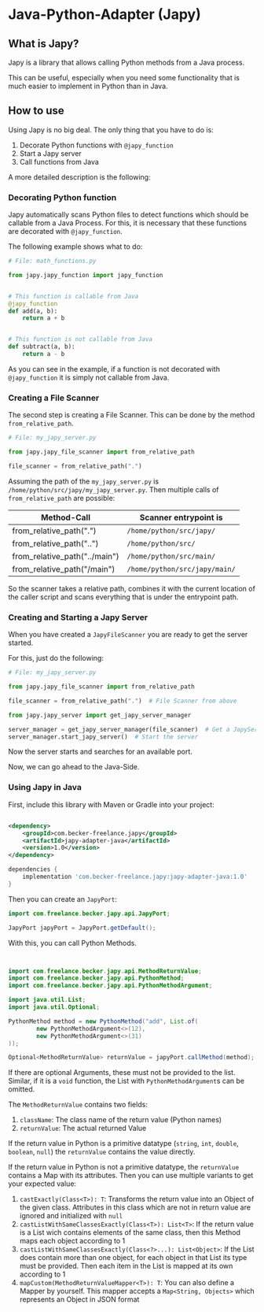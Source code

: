 # Java-Python-Adapter (Japy)

## What is Japy?

Japy is a library that allows calling Python methods from a Java process.

This can be useful, especially when you need some functionality that is much easier to implement in Python than in Java.

## How to use

Using Japy is no big deal. The only thing that you have to do is:

1. Decorate Python functions with `@japy_function`
2. Start a Japy server
3. Call functions from Java

A more detailed description is the following:

### Decorating Python function

Japy automatically scans Python files to detect functions which should be callable from a Java Process. For this, it is
necessary that these functions are decorated with `@japy_function`.

The following example shows what to do:

````python
# File: math_functions.py

from japy.japy_function import japy_function


# This function is callable from Java
@japy_function
def add(a, b):
    return a + b


# This function is not callable from Java
def subtract(a, b):
    return a - b
````

As you can see in the example, if a function is not decorated with `@japy_function` it is simply not callable from Java.

### Creating a File Scanner

The second step is creating a File Scanner. This can be done by the method `from_relative_path`.

````python
# File: my_japy_server.py

from japy.japy_file_scanner import from_relative_path

file_scanner = from_relative_path(".")
````

Assuming the path of the `my_japy_server.py` is `/home/python/src/japy/my_japy_server.py`. Then multiple calls
of `from_relative_path` are possible:

| Method-Call                   | Scanner entrypoint is         |
|-------------------------------|-------------------------------|
| from_relative_path(".")       | `/home/python/src/japy/`      |
| from_relative_path("..")      | `/home/python/src/`           |
| from_relative_path("../main") | `/home/python/src/main/`      |
| from_relative_path("/main")   | `/home/python/src/japy/main/` |

So the scanner takes a relative path, combines it with the current location of the caller script and scans everything
that is under the entrypoint path.

### Creating and Starting a Japy Server

When you have created a `JapyFileScanner` you are ready to get the server started.

For this, just do the following:

````python
# File: my_japy_server.py

from japy.japy_file_scanner import from_relative_path

file_scanner = from_relative_path(".")  # File Scanner from above

from japy.japy_server import get_japy_server_manager

server_manager = get_japy_server_manager(file_scanner)  # Get a JapyServerManager
server_manager.start_japy_server()  # Start the server
````

Now the server starts and searches for an available port.

Now, we can go ahead to the Java-Side.

### Using Japy in Java

First, include this library with Maven or Gradle into your project:

````xml

<dependency>
    <groupId>com.becker-freelance.japy</groupId>
    <artifactId>japy-adapter-java</artifactId>
    <version>1.0</version>
</dependency>
````

````groovy
dependencies {
    implementation 'com.becker-freelance.japy:japy-adapter-java:1.0'
}
````

Then you can create an `JapyPort`:

````java
import com.freelance.becker.japy.api.JapyPort;

JapyPort japyPort = JapyPort.getDefault();
````

With this, you can call Python Methods.

````java


import com.freelance.becker.japy.api.MethodReturnValue;
import com.freelance.becker.japy.api.PythonMethod;
import com.freelance.becker.japy.api.PythonMethodArgument;

import java.util.List;
import java.util.Optional;

PythonMethod method = new PythonMethod("add", List.of(
        new PythonMethodArgument<>(12),
        new PythonMethodArgument<>(31)
));

Optional<MethodReturnValue> returnValue = japyPort.callMethod(method);
````

If there are optional Arguments, these must not be provided to the list. Similar, if it is a `void` function, the List
with `PythonMethodArgument`s can be omitted.

The `MethodReturnValue` contains two fields:

1. `className`: The class name of the return value (Python names)
2. `returnValue`: The actual returned Value

If the return value in Python is a primitive datatype (`string`, `int`, `double`, `boolean`, `null`) the `returnValue`
contains the value directly.

If the return value in Python is not a primitive datatype, the `returnValue` contains a Map with its attributes. Then
you can use multiple variants to get your expected value:

1. `castExactly(Class<T>): T`: Transforms the return value into an Object of the given class. Attributes in this class
   which are not in return value are ignored and initialized with `null`
2. `castListWithSameClassesExactly(Class<T>): List<T>`: If the return value is a List wich contains elements of the same
   class, then this Method maps each object according to 1
3. `castListWithSameClassesExactly(Class<?>...): List<Object>`: If the List does contain more than one object, for each
   object in that List its type must be provided. Then each item in the List is mapped at its own according to 1
4. `mapCustom(MethodReturnValueMapper<T>): T`: You can also define a Mapper by yourself. This mapper accepts
   a `Map<String, Objects>` which represents an Object in JSON format


